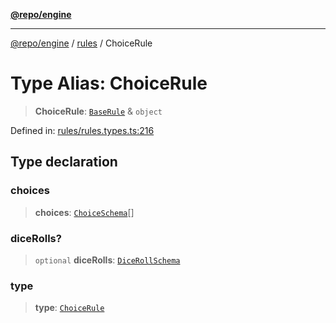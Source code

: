 [**@repo/engine**](../../README.md)

***

[@repo/engine](../../modules.md) / [rules](../README.md) / ChoiceRule

# Type Alias: ChoiceRule

> **ChoiceRule**: [`BaseRule`](BaseRule.md) & `object`

Defined in: [rules/rules.types.ts:216](https://github.com/alexqguo/drinking-board-game-v3/blob/7f2d27c7cff47bd1f99b310eade07186901fdb07/packages/engine/src/rules/rules.types.ts#L216)

## Type declaration

### choices

> **choices**: [`ChoiceSchema`](../interfaces/ChoiceSchema.md)[]

### diceRolls?

> `optional` **diceRolls**: [`DiceRollSchema`](../interfaces/DiceRollSchema.md)

### type

> **type**: [`ChoiceRule`](../enumerations/RuleType.md#choicerule)
